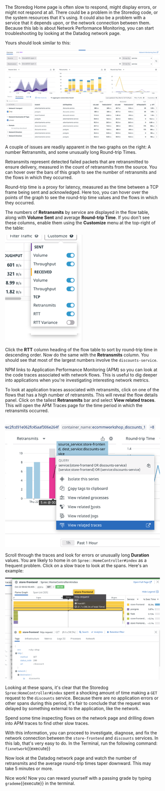 The Storedog Home page is often slow to respond, might display errors, or might not respond at all. There could be a problem in the Storedog code, or the system resources that it's using. It could also be a problem with a service that it depends upon, or the network connection between them. Because this lab is about Network Performance Monitoring, you can start troubleshooting by looking at the Datadog network page. 

Yours should look similar to this:

![Screenshot of the network page showing retransmits and slow round trip times](./assets/storedog_rtt_retransmits.png)

A couple of issues are readily apparent in the two graphs on the right: A number Retransmits, and some unusually long Round-trip Times.

Retransmits represent detected failed packets that are retransmitted to ensure delivery, measured in the count of retransmits from the source. You can hover over the bars of this graph to see the number of retransmits and the flows in which they occurred.

Round-trip time is a proxy for latency, measured as the time between a TCP frame being sent and acknowledged. Here too, you can hover over the points of the graph to see the round-trip time values and the flows in which they occurred.

The numbers of **Retransmits** by service are displayed in the flow table, along with **Volume Sent** and average **Round-trip Time**. If you don't see these columns, enable them using the **Customize** menu at the top-right of the table: 

![Screenshot of Customize panel for the Network flows table](./assets/network_customize_columns.png)

Click the **RTT** column heading of the flow table to sort by round-trip time in descending order. Now do the same with the **Retransmits** column. You should see that most of the largest numbers involve the `discounts-service`.

NPM links to Application Performance Monitoring (APM) so you can look at the code traces associated with network flows. This is useful to dig deeper into applications when you're investigating interesting network metrics.  

To look at application traces associated with retransmits, click on one of the flows that has a high number of retransmits. This will reveal the flow details panel. Click on the tallest **Retransmits** bar and select **View related traces**. This will open the APM Traces page for the time period in which the retransmits occurred.

![Screenshot of the View related traces option on a retransmit detail](./assets/apm_related_traces.png)

Scroll through the traces and look for errors or unusually long **Duration** values. You are likely to home in on `Spree::HomeController#index` as a frequent problem. Click on a slow trace to look at the spans. Here's an example:

![Screenshot of a flame graph for a very slow trace Home controller trace](./assets/apm_discounts_span.png)

Looking at these spans, it's clear that the Storedog `Spree:HomeController#index` spent a shocking amount of time making  a `GET` request to the `discounts` service. Because there are no application errors or other spans during this period, it's fair to conclude that the request was delayed by something external to the application, like the network. 

Spend some time inspecting flows on the network page and drilling down into APM traces to find other slow traces.

With this information, you can proceed to investigate, diagnose, and fix the network connection between the `store-frontend` and `discounts` services. In this lab, that's very easy to do. In the Terminal, run the following command: `fixnetwork`{{execute}}

Now look at the Datadog network page and watch the number of retransmits and the average round-trip times taper downward. This may take 5 minutes or more.

Nice work! Now you can reward yourself with a passing grade by typing `grademe`{{execute}} in the terminal.



